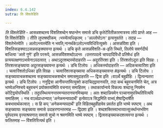 ```yaml
---
index: 6.4.142
sutra: ति विंशतेर्डिति

---
```

_ति विंशतेर्डिति_ - आसन्नशब्दस्य विंशतिशब्देन षष्ठन्तेन समासे डचि कृतेटे॑रितीकारमात्रस्य लोपे प्राप्ते आह — ति विंशतेर्डिति । तीति लुप्तषष्ठीकम् ।भस्ये॑त्यधिकृतम् । 'अल्लोपोऽनः' इत्यनुवर्तते । तदाह — विंशतेर्भस्येति । अलोऽन्त्यस्ये॑ति न भवति,नानर्थकेऽलोऽन्त्यविधि॑रित्युक्तेः । आसन्नविंशा इति । विंशतिसङ्क्याऽ‌ऽसन्नसङ्क्यावन्त इत्यर्थः । डचि कृते आसन्नविंशति-अ-इति स्थिते, तिलोपे सवर्णदीर्घ बाधित्वा 'अतो गुणे' इति पररूपे, आसन्नविंशशब्दोऽदन्तः ।उत्तरपदत्वे चापदादिविधौ प्रतिषेधः॑ इति प्रत्ययलक्षणाऽभावेनाऽपदत्वात् । अथाऽदूरशब्दस्योदाहरति — अदूरतिंरशा इति । तिंरशतोऽदूरा इति विग्रहः । तिंरशत्सङ्ख्याया अदूरसङ्ख्यावन्त इत्यर्थः । डचि टिलोपः । अधिकस्योदाहरति — अदिकचत्वारिंशा इति । चत्वारिंशतोऽधिका इति विग्रहः । चत्वारिंशत्सङ्ख्याया अधिकसङ्ख्यावन्त #इत्यर्थः । डचि टिलोपः । सङ्ख्यावाचकशब्दस्य सङ्ख्यावाचकशब्देन समासमुदाहरति — द्वित्रा इति ।वाऽर्थे बहुव्रीहिः । द्वित्यन्यतरा इत्यर्थः । डचि टिलोपः । ननुद्वित्रा आनीयन्ता॑मित्युक्ते कदाचिद्द्वावानयति, तदा कथं बहुवचनमिति चेत्, अत्र भाष्येअनिश्चये बहुवचनं प्रयोक्तव्य॑मिति वचनात् समाहितम् । तथाकार्यान्वये विकल्पः शब्दात्तु नियमेन कोटिद्वयोपस्थिति । तदुपस्थित्यनन्तरमन्यतरानयनमिच्छया । अतः शब्दान्नियमेन पञ्चानामुपस्थिति॑रित्यपि समाहितम् । नच वाऽर्थप्राधान्यात् 'अनेकमन्यपदार्थे' इत्येवाऽत्र सिद्धमिति वाच्यं,शेषाद्विभाषे॑ति कबभावार्थकत्वात् । स हि कप् 'अनेकमन्यपदार्थे' इति विहितबहुव्रीहावेव प्रवर्तत इति भाष्ये स्पष्टम् । अथ सङ्ख्यायाः सङ्ख्यया समासे उदाहरणान्तरमाह — द्विदशा इति । शब्दशक्तिस्वाभाव्यात्सुजर्थान्तर्भावेण पूर्वपदस्य वृत्त्याश्रयणात् समासे सुचो न श्रवणमिति भाष्ये स्पष्टम् । द्वित्वसङ्ख्याकदशत्ववन्त इत्यर्थः । फलितमाह — विंशतिरित्यर्थ इति । 